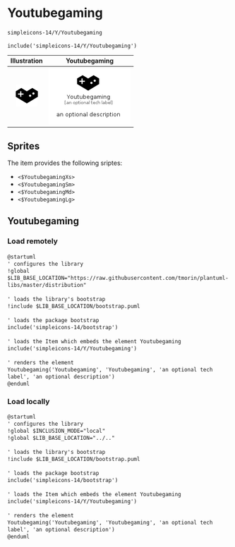 # Youtubegaming


```text
simpleicons-14/Y/Youtubegaming
```

```text
include('simpleicons-14/Y/Youtubegaming')
```



| Illustration | Youtubegaming |
| :---: | :---: |
| ![illustration for Illustration](../../simpleicons-14/Y/Youtubegaming.png) | ![illustration for Youtubegaming](../../simpleicons-14/Y/Youtubegaming.Local.png) |



## Sprites
The item provides the following sriptes:

- `<$YoutubegamingXs>`
- `<$YoutubegamingSm>`
- `<$YoutubegamingMd>`
- `<$YoutubegamingLg>`





## Youtubegaming

### Load remotely
```plantuml
@startuml
' configures the library
!global $LIB_BASE_LOCATION="https://raw.githubusercontent.com/tmorin/plantuml-libs/master/distribution"

' loads the library's bootstrap
!include $LIB_BASE_LOCATION/bootstrap.puml

' loads the package bootstrap
include('simpleicons-14/bootstrap')

' loads the Item which embeds the element Youtubegaming
include('simpleicons-14/Y/Youtubegaming')

' renders the element
Youtubegaming('Youtubegaming', 'Youtubegaming', 'an optional tech label', 'an optional description')
@enduml
```

### Load locally
```plantuml
@startuml
' configures the library
!global $INCLUSION_MODE="local"
!global $LIB_BASE_LOCATION="../.."

' loads the library's bootstrap
!include $LIB_BASE_LOCATION/bootstrap.puml

' loads the package bootstrap
include('simpleicons-14/bootstrap')

' loads the Item which embeds the element Youtubegaming
include('simpleicons-14/Y/Youtubegaming')

' renders the element
Youtubegaming('Youtubegaming', 'Youtubegaming', 'an optional tech label', 'an optional description')
@enduml
```

